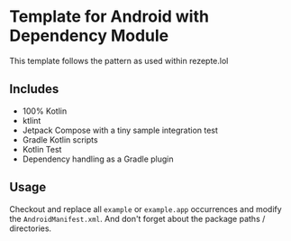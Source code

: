 # Template for Android with Dependency Module

This template follows the pattern as used within rezepte.lol

## Includes

* 100% Kotlin
* ktlint
* Jetpack Compose with a tiny sample integration test
* Gradle Kotlin scripts
* Kotlin Test
* Dependency handling as a Gradle plugin

## Usage

Checkout and replace all `example` or `example.app` occurrences and modify the `AndroidManifest.xml`.
And don't forget about the package paths / directories.
